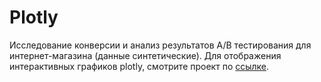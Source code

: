 # Plotly 
Исследование конверсии и анализ результатов A/B тестирования для интернет-магазина (данные синтетические). Для отображения интерактивных графиков plotly, 
смотрите проект по [ссылке](https://nbviewer.jupyter.org/github/carrollstreet/Data-Analysis/blob/master/A_B%20Testing%20Project/A_B%20Testing.ipynb).
